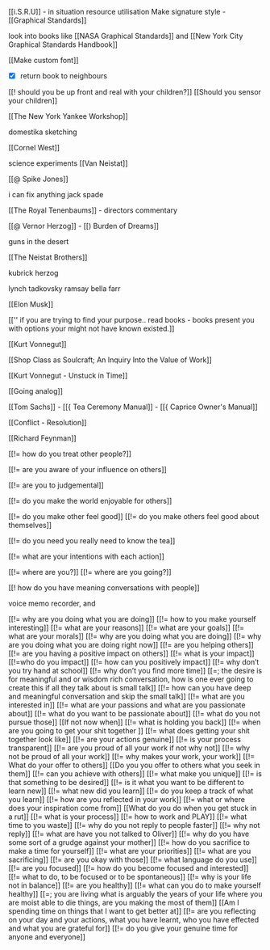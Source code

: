 
[[i.S.R.U]] - in situation resource utilisation
Make signature style - [[Graphical Standards]]
  
look into books like [[NASA Graphical Standards]]  and [[New York City Graphical Standards Handbook]]

[[Make custom font]]

- [x] return book to neighbours

[[! should you be up front and real with your children?]] 
[[Should you sensor your children]]

[[The New York Yankee Workshop]]

domestika sketching

[[Cornel West]]

science experiments [[Van Neistat]]

[[@ Spike Jones]]

i can fix anything jack spade

[[The Royal Tenenbaums]] - directors commentary 

[[@ Vernor Herzog]] - [[) Burden of Dreams]]

guns in the desert

[[The Neistat Brothers]]

kubrick
herzog

lynch
tadkovsky
ramsay
bella farr


[[Elon Musk]]

[['' if you are trying to find your purpose.. read books - books present you with options your might not have known existed.]]

[[Kurt Vonnegut]]

[[Shop Class as Soulcraft; An Inquiry Into the Value of Work]]

[[Kurt Vonnegut - Unstuck in Time]]

[[Going analog]]

[[Tom Sachs]] - [[{ Tea Ceremony Manual]] - [[{ Caprice Owner's Manual]]

[[Conflict - Resolution]]

[[Richard Feynman]]

[[!= how do you treat other people?]]

[[!= are you aware of your influence on others]]

[[!= are you to judgemental]]

[[!= do you make the world enjoyable for others]]

[[!= do you make other feel good]]
[[!= do you make others feel good about themselves]]

[[!= do you need you really need to know the tea]]

[[!= what are your intentions with each action]]

[[!= where are you?]]
[[!= where are you going?]]


[[! how do you have meaning conversations with people]]


voice memo recorder, and 

[[!= why are you doing what you are doing]]
[[!= how to you make yourself interesting]]
[[!= what are your reasons]]
[[!= what are your goals]]
[[!= what are your morals]]
[[!= why are you doing what you are doing]]
[[!= why are you doing what you are doing right now]]
[[!= are you helping others]]
[[!= are you having a positive impact on others]]
[[!= what is your impact]]
[[!=who do you impact]]
[[!= how can you positively impact]]
[[!= why don’t you try hand at school]]
[[!= why don’t you find more time]]
[[=; the desire is for meaningful and or wisdom rich conversation, how is one ever going to create this if all they talk about is small talk]]
[[!= how can you have deep and meaningful conversation and skip the small talk]]
[[!= what are you interested in]]
[[!= what are your passions and what are you passionate about]]
[[!= what do you want to be passionate about]]
[[!= what do you not pursue those]]
[[If not now when]]
[[!= what is holding you back]]
[[!= when are you going to get your shit together ]]
[[!= what does getting your shit together look like]]
[[!= are your actions genuine]]
[[!= is your process transparent]]
[[!= are you proud of all your work if not why not]]
[[!= why not be proud of all your work]]
[[!= why makes your work, your work]]
[[!= What do your offer to others]]
[[Do you you offer to others what you seek in them]]
[[!= can you achieve with others]]
[[!= what make you unique]]
[[!= is that something to be desired]]
[[!= is it what you want to be different to learn new]]
[[!= what new did you learn]]
[[!= do you keep a track of what you learn]]
[[!= how are you reflected in your work]]
[[!= what or where does your inspiration come from]]
[[What do you do when you get stuck in a rut]]
[[!= what is your process]]
[[!= how to work and PLAY]]
[[!= what time to you waste]]
[[!= why do you not reply to people faster]]
[[!= why not reply]]
[[!= what are have you not talked to Oliver]]
[[!= why do you have some sort of a grudge against your mother]]
[[!= how do you sacrifice to make a time for yourself]]
[[!= what are your priorities]]
[[!= what are you sacrificing]]
[[!= are you okay with those]]
[[!= what language do you use]]
[[!= are you focused]]
[[!= how do you become focused and interested]]
[[!= what to do, to be focused or to be spontaneous]] 
[[!= why is your life not in balance]]
[[!= are you healthy]]
[[!= what can you do to make yourself healthy]]
[[=; you are living what is arguably the years of your life where you are moist able to die things, are you making the most of them]]
[[Am I spending time on things that I want to get better at]]
[[!= are you reflecting on your day and your actions, what you have learnt, who you  have effected and what you are grateful for]]
[[!= do you give your genuine time for anyone and everyone]]


